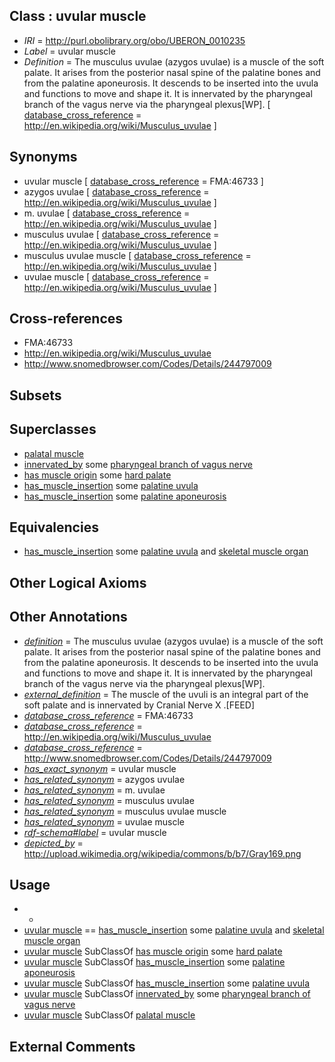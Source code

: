 
## Class : uvular muscle

 * *IRI* = http://purl.obolibrary.org/obo/UBERON_0010235
 * *Label* = uvular muscle
 * *Definition* = The musculus uvulae (azygos uvulae) is a muscle of the soft palate. It arises from the posterior nasal spine of the palatine bones and from the palatine aponeurosis. It descends to be inserted into the uvula and functions to move and shape it. It is innervated by the pharyngeal branch of the vagus nerve via the pharyngeal plexus[WP]. [ [database_cross_reference](../../ef/oboInOwl#hasDbXref.md) = http://en.wikipedia.org/wiki/Musculus_uvulae ]

## Synonyms

 * uvular muscle [ [database_cross_reference](../../ef/oboInOwl#hasDbXref.md) = FMA:46733 ]
 * azygos uvulae [ [database_cross_reference](../../ef/oboInOwl#hasDbXref.md) = http://en.wikipedia.org/wiki/Musculus_uvulae ]
 * m. uvulae [ [database_cross_reference](../../ef/oboInOwl#hasDbXref.md) = http://en.wikipedia.org/wiki/Musculus_uvulae ]
 * musculus uvulae [ [database_cross_reference](../../ef/oboInOwl#hasDbXref.md) = http://en.wikipedia.org/wiki/Musculus_uvulae ]
 * musculus uvulae muscle [ [database_cross_reference](../../ef/oboInOwl#hasDbXref.md) = http://en.wikipedia.org/wiki/Musculus_uvulae ]
 * uvulae muscle [ [database_cross_reference](../../ef/oboInOwl#hasDbXref.md) = http://en.wikipedia.org/wiki/Musculus_uvulae ]

## Cross-references

 * FMA:46733
 * http://en.wikipedia.org/wiki/Musculus_uvulae
 * http://www.snomedbrowser.com/Codes/Details/244797009

## Subsets


## Superclasses

 * [palatal muscle](../../UBERON/82/UBERON_0003682.md)
 * [innervated_by](../../RO/05/RO_0002005.md) some [pharyngeal branch of vagus nerve](../../UBERON/29/UBERON_0000929.md)
 * [has muscle origin](../../RO/72/RO_0002372.md) some [hard palate](../../UBERON/16/UBERON_0003216.md)
 * [has_muscle_insertion](../../RO/73/RO_0002373.md) some [palatine uvula](../../UBERON/34/UBERON_0001734.md)
 * [has_muscle_insertion](../../RO/73/RO_0002373.md) some [palatine aponeurosis](../../UBERON/80/UBERON_0014780.md)

## Equivalencies

 * [has_muscle_insertion](../../RO/73/RO_0002373.md) some [palatine uvula](../../UBERON/34/UBERON_0001734.md) and [skeletal muscle organ](../../UBERON/92/UBERON_0014892.md)

## Other Logical Axioms


## Other Annotations

 * *[definition](../../IAO/15/IAO_0000115.md)* = The musculus uvulae (azygos uvulae) is a muscle of the soft palate. It arises from the posterior nasal spine of the palatine bones and from the palatine aponeurosis. It descends to be inserted into the uvula and functions to move and shape it. It is innervated by the pharyngeal branch of the vagus nerve via the pharyngeal plexus[WP].
 * *[external_definition](../../UBPROP/01/UBPROP_0000001.md)* = The muscle of the uvuli is an integral part of the soft palate and is innervated by Cranial Nerve X .[FEED]
 * *[database_cross_reference](../../ef/oboInOwl#hasDbXref.md)* = FMA:46733
 * *[database_cross_reference](../../ef/oboInOwl#hasDbXref.md)* = http://en.wikipedia.org/wiki/Musculus_uvulae
 * *[database_cross_reference](../../ef/oboInOwl#hasDbXref.md)* = http://www.snomedbrowser.com/Codes/Details/244797009
 * *[has_exact_synonym](../../ym/oboInOwl#hasExactSynonym.md)* = uvular muscle
 * *[has_related_synonym](../../ym/oboInOwl#hasRelatedSynonym.md)* = azygos uvulae
 * *[has_related_synonym](../../ym/oboInOwl#hasRelatedSynonym.md)* = m. uvulae
 * *[has_related_synonym](../../ym/oboInOwl#hasRelatedSynonym.md)* = musculus uvulae
 * *[has_related_synonym](../../ym/oboInOwl#hasRelatedSynonym.md)* = musculus uvulae muscle
 * *[has_related_synonym](../../ym/oboInOwl#hasRelatedSynonym.md)* = uvulae muscle
 * *[rdf-schema#label](../../el/rdf-schema#label.md)* = uvular muscle
 * *[depicted_by](../../depicted/by/depicted_by.md)* = http://upload.wikimedia.org/wikipedia/commons/b/b7/Gray169.png

## Usage

 * -
 * [uvular muscle](../../UBERON/35/UBERON_0010235.md) == [has_muscle_insertion](../../RO/73/RO_0002373.md) some [palatine uvula](../../UBERON/34/UBERON_0001734.md) and [skeletal muscle organ](../../UBERON/92/UBERON_0014892.md)
 * [uvular muscle](../../UBERON/35/UBERON_0010235.md) SubClassOf [has muscle origin](../../RO/72/RO_0002372.md) some [hard palate](../../UBERON/16/UBERON_0003216.md)
 * [uvular muscle](../../UBERON/35/UBERON_0010235.md) SubClassOf [has_muscle_insertion](../../RO/73/RO_0002373.md) some [palatine aponeurosis](../../UBERON/80/UBERON_0014780.md)
 * [uvular muscle](../../UBERON/35/UBERON_0010235.md) SubClassOf [has_muscle_insertion](../../RO/73/RO_0002373.md) some [palatine uvula](../../UBERON/34/UBERON_0001734.md)
 * [uvular muscle](../../UBERON/35/UBERON_0010235.md) SubClassOf [innervated_by](../../RO/05/RO_0002005.md) some [pharyngeal branch of vagus nerve](../../UBERON/29/UBERON_0000929.md)
 * [uvular muscle](../../UBERON/35/UBERON_0010235.md) SubClassOf [palatal muscle](../../UBERON/82/UBERON_0003682.md)

## External Comments

